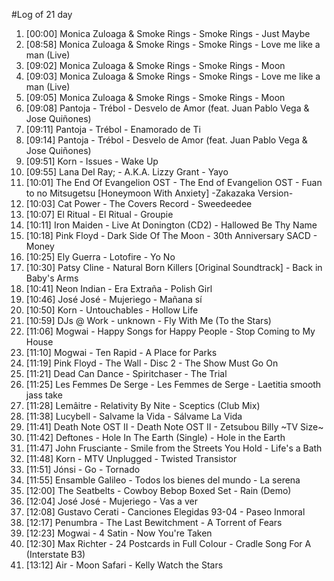 #Log of 21 day

1. [00:00] Monica Zuloaga & Smoke Rings - Smoke Rings - Just Maybe
1. [08:58] Monica Zuloaga & Smoke Rings - Smoke Rings - Love me like a man (Live)
1. [09:02] Monica Zuloaga & Smoke Rings - Smoke Rings - Moon
1. [09:03] Monica Zuloaga & Smoke Rings - Smoke Rings - Love me like a man (Live)
1. [09:05] Monica Zuloaga & Smoke Rings - Smoke Rings - Moon
1. [09:08] Pantoja - Trébol - Desvelo de Amor (feat. Juan Pablo Vega & Jose Quiñones)
1. [09:11] Pantoja - Trébol - Enamorado de Ti
1. [09:14] Pantoja - Trébol - Desvelo de Amor (feat. Juan Pablo Vega & Jose Quiñones)
1. [09:51] Korn - Issues - Wake Up
1. [09:55] Lana Del Ray; - A.K.A. Lizzy Grant - Yayo
1. [10:01] The End Of Evangelion OST - The End of Evangelion OST - Fuan to no Mitsugetsu [Honeymoon With Anxiety] -Zakazaka Version-
1. [10:03] Cat Power - The Covers Record - Sweedeedee
1. [10:07] El Ritual - El Ritual - Groupie
1. [10:11] Iron Maiden - Live At Donington (CD2) - Hallowed Be Thy Name
1. [10:18] Pink Floyd - Dark Side Of The Moon - 30th Anniversary SACD - Money
1. [10:25] Ely Guerra - Lotofire - Yo No
1. [10:30] Patsy Cline - Natural Born Killers [Original Soundtrack] - Back in Baby's Arms
1. [10:41] Neon Indian - Era Extraña - Polish Girl
1. [10:46] José José - Mujeriego - Mañana sí
1. [10:50] Korn - Untouchables - Hollow Life
1. [10:59] DJs @ Work - unknown - Fly With Me (To the Stars)
1. [11:06] Mogwai - Happy Songs for Happy People - Stop Coming to My House
1. [11:10] Mogwai - Ten Rapid - A Place for Parks
1. [11:19] Pink Floyd - The Wall - Disc 2 - The Show Must Go On
1. [11:21] Dead Can Dance - Spiritchaser - The Trial
1. [11:25] Les Femmes De Serge - Les Femmes de Serge - Laetitia smooth jass take
1. [11:28] Lemâitre - Relativity By Nite - Sceptics (Club Mix)
1. [11:38] Lucybell - Salvame la Vida - Sálvame La Vida
1. [11:41] Death Note OST II - Death Note OST II - Zetsubou Billy ~TV Size~
1. [11:42] Deftones - Hole In The Earth (Single) - Hole in the Earth
1. [11:47] John Frusciante - Smile from the Streets You Hold - Life's a Bath
1. [11:48] Korn - MTV Unplugged - Twisted Transistor
1. [11:51] Jónsi - Go - Tornado
1. [11:55] Ensamble Galileo - Todos los bienes del mundo - La serena
1. [12:00] The Seatbelts - Cowboy Bebop Boxed Set - Rain (Demo)
1. [12:04] José José - Mujeriego - Vas a ver
1. [12:08] Gustavo Cerati - Canciones Elegidas 93-04 - Paseo Inmoral
1. [12:17] Penumbra - The Last Bewitchment - A Torrent of Fears
1. [12:23] Mogwai - 4 Satin - Now You're Taken
1. [12:30] Max Richter - 24 Postcards in Full Colour - Cradle Song For A (Interstate B3)
1. [13:12] Air - Moon Safari - Kelly Watch the Stars
